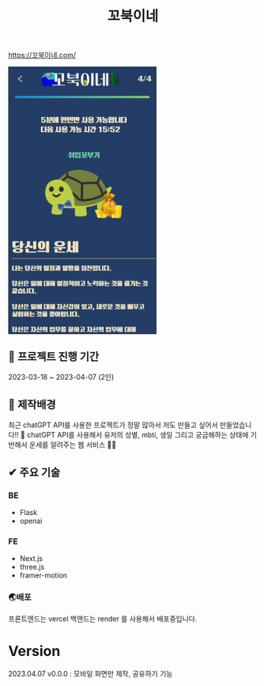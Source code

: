<h1 align="center"> 꼬북이네 </h1>
<br/>

https://꼬북이네.com/

<img align="center" width='300px' src="https://github.com/hi6724/fortune-teller/raw/main/assets/image.png" />


## 💜 프로젝트 진행 기간
2023-03-18 ~ 2023-04-07 (2인)

## 🎵 제작배경
최근 chatGPT API를 사용한 프로젝트가 정말 많아서 저도 만들고 싶어서 만들었습니다!! 🍭
chatGPT API를 사용해서 유저의 성별, mbti, 생일 그리고 궁금해하는 상태에 기반해서 운세를 알려주는 웹 서비스 🚀🚀

## ✔ 주요 기술
### BE
- Flask
- openai

### FE
- Next.js
- three.js
- framer-motion

### 🌏배포
프론트엔드는 vercel
백엔드는 render 를 사용해서 배포중입니다.


# Version

2023.04.07 v0.0.0 : 모바일 화면만 제작, 공유하기 기능 
